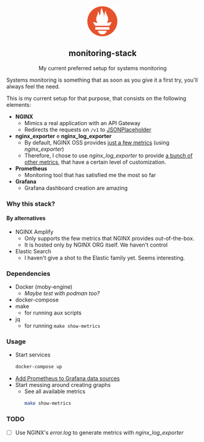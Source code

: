 <p align="center"><img src=".github/prometheus_logo.svg" width="80"/></p>
<h2 align="center">monitoring-stack</h2>
<p align="center">My current preferred setup for systems monitoring</p> 

Systems monitoring is something that as soon as you give it a first try, you'll always feel the need.

This is my current setup for that purpose, that consists on the following elements:

- **NGINX**
  - Mimics a real application with an API Gateway
  - Redirects the requests on `/v1` to [JSONPlaceholder](https://jsonplaceholder.typicode.com/)
- **nginx_exporter** e **nginx_log_exporter**
  - By default, NGINX OSS provides [just a few metrics](https://github.com/nginxinc/nginx-prometheus-exporter#metrics-for-nginx-oss) (using *nginx_exporter*)
  - Therefore, I chose to use *nginx_log_exporter* to provide [a bunch of other metrics](https://github.com/martin-helmich/prometheus-nginxlog-exporter#collected-metrics), that have a certain level of customization.
- **Prometheus**
  - Monitoring tool that has satisfied me the most so far
- **Grafana**
  - Grafana dashboard creation are amazing

### Why this stack?

#### By alternatives

- NGINX Amplify
  - Only supports the few metrics that NGINX provides out-of-the-box.
  - It is hosted only by NGINX ORG itself. We haven't control 
- Elastic Search
  - I haven't give a shot to the Elastic family yet. Seems interesting.

### Dependencies

- Docker (moby-engine)
  - _Maybe test with podman too?_ 
- docker-compose
- make 
  - for running aux scripts
- jq
  - for running `make show-metrics`

### Usage

- Start services
  ```bash
  docker-compose up
  ```
- [Add Prometheus to Grafana data sources](https://grafana.com/docs/grafana/latest/datasources/prometheus/)
- Start messing around creating graphs
  - See all available metrics 
    ```bash
    make show-metrics
    ```

### TODO

- [ ] Use NGINX's _error.log_ to generate metrics with *nginx_log_exporter*
